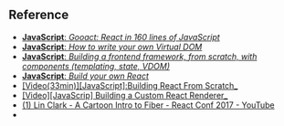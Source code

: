 ## Reference
- [**JavaScript**: _Gooact: React in 160 lines of JavaScript_](https://medium.com/@sweetpalma/gooact-react-in-160-lines-of-javascript-44e0742ad60f)
- [**JavaScript**: _How to write your own Virtual DOM_](https://medium.com/@deathmood/how-to-write-your-own-virtual-dom-ee74acc13060)
- [**JavaScript**: _Building a frontend framework, from scratch, with components (templating, state, VDOM)_](https://mfrachet.github.io/create-frontend-framework/)
- [**JavaScript**: _Build your own React_](https://pomb.us/build-your-own-react/)
- [\[Video(33min)\]\[JavaScript\]:Building React From Scratch_](https://www.youtube.com/watch?v=_MAD4Oly9yg) 
- [\[Video\]\[JavaScrip\] Building a Custom React Renderer_](https://youtu.be/CGpMlWVcHok) 
- [(1) Lin Clark - A Cartoon Intro to Fiber - React Conf 2017 - YouTube](https://www.youtube.com/watch?v=ZCuYPiUIONs)
- 



